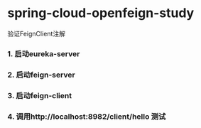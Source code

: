 # spring-cloud-openfeign-study
验证FeignClient注解

### 1. 启动eureka-server
### 2. 启动feign-server
### 3. 启动feign-client
### 4. 调用http://localhost:8982/client/hello 测试

